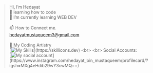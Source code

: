 >  Hi, I’m Hedayat
> <br>
 👀 learning how to code
> <br>
 🌱 I’m currently learning WEB DEV
> <br>
> <br>
> 📫 How to Connect me.
> <br>
 hedayatmustaqueem3@gmail.com
> <br>
> <br>
🎨 My Coding Artistry
> <br>
[![My Skills](https://skillicons.dev/icons?i=html,css,c,cpp,java,latex,js,)](https://skillicons.dev)
> <br>
> <br>
Social Accounts:
> <br>
[![My social account](https://skillicons.dev/icons?i=instagram,linkedin,twitter,)](https://www.instagram.com/hedayat_bin_mustaqueem/profilecard/?igsh=MXg4eHdib29wY3cwMQ==)

<!---
hedayat-mustaqueem/hedayat-mustaqueem is a ✨ special ✨ repository because its `README.md` (this file) appears on your GitHub profile.
You can click the Preview link to take a look at your changes.
--->
